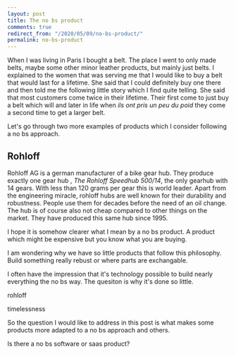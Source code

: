 ```yaml
---
layout: post
title: The no bs product
comments: true
redirect_from: "/2020/05/09/no-bs-product/"
permalink: no-bs-product
---
```


When I was living in Paris I bought a belt. The place I went to only made belts, maybe some other
minor leather products, but mainly just belts. I explained to the women that was serving me that I would
like to buy a belt that would last for a lifetime. She said that I could definitely buy one there
and then told me the following little story which I find quite telling. She said that most
customers come twice in their lifetime. Their first come to just buy a belt which will
and later in life when *ils ont pris un peu du poid* they come a second time to get a larger belt.

Let's go through two more examples of products which I consider following a no bs approach.

## Rohloff

Rohloff AG is a german manufacturer of a bike gear hub. They produce exactly one gear hub
, *The Rohloff Speedhub 500/14*, the only gearhub with 14 gears. With less than 120 grams per
gear this is world leader. Apart from the engineering miracle, rohloff hubs are well
known for their durability and robustness. People use them for decades before the need of
an oil change. The hub is of course also not cheap compared to other things on the market.
They have produced this same hub since 1995.


I hope it is somehow clearer what I mean by a no bs product. A product which might be expensive
but you know what you are buying.

I am wondering why we have so little products that follow this philosophy.
Build something really rebust or where parts are exchangable.

I often have the impression that it's technology possible to build nearly everything the no bs way.
The quesiton is why it's done so little.

rohloff

timelessness

So the question I would like to address in this post is what makes some products more adapted to
a no bs approach and others.

Is there a no bs software or saas product?
